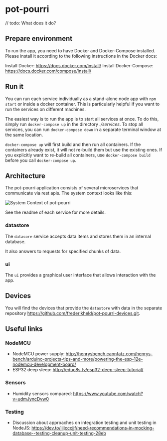 # pot-pourri

// todo: What does it do?

## Prepare environment

To run the app, you need to have Docker and Docker-Compose installed. Please install it according to the following instructions in the Docker docs:

Install Docker: https://docs.docker.com/install/
Install Docker-Compose: https://docs.docker.com/compose/install/

## Run it

You can run each service individually as a stand-alone node app with `npm start` or inside a docker container. This is particularly helpful if you want to run the services on different machines.

The easiest way is to run the app is to start all services at once. To do this, simply run `docker-compose up` in the directory _./services_. To stop all services, you can run `docker-compose down` in a separate terminal window at the same location.

`docker-compose up` will first build and then run all containers. If the containers already exist, it will not re-build them but use the existing ones. If you explicitly want to re-build all containers, use `docker-compose build` before you call `docker-compose up`.

## Architecture

The pot-pourri application consists of several microservices that communicate via rest apis. The system context looks like this:

![System Context of pot-pourri](https://potpourri.frederikheld.de/architecture/system_context.png)

See the readme of each service for more details.

### datastore

The `datasore` service accepts data items and stores them in an internal database.

It also answers to requests for specified chunks of data.

### ui

The `ui` provides a graphical user interface that allows interaction with the app.

## Devices

You will find the devices that provide the `datastore` with data in the separate repository https://github.com/frederikheld/pot-pourri-devices.git.

## Useful links

### NodeMCU

- NodeMCU power supply: http://henrysbench.capnfatz.com/henrys-bench/arduino-projects-tips-and-more/powering-the-esp-12e-nodemcu-development-board/
- ESP32 deep sleep: http://educ8s.tv/esp32-deep-sleep-tutorial/

### Sensors

- Humidity sensors compared: https://www.youtube.com/watch?v=udmJyncDvw0

### Testing

- Discussion about approaches on integration testing and unit testing in NodeJS: https://dev.to/jjjjcccjjf/need-recommendations-in-mocking-database--testing-cleanup-unit-testing-28eb
